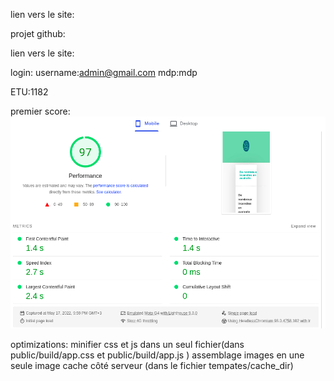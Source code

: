 lien vers le site:

projet github:

lien vers le site:

login:
    username:admin@gmail.com
    mdp:mdp

ETU:1182

premier score:
    ![Alt text](./assets/images/readme-img/scores.png?raw=true "performance score")

optimizations:
    minifier css et js dans un seul fichier(dans public/build/app.css et public/build/app.js )
    assemblage images en une seule image
    cache côté serveur (dans le fichier tempates/cache_dir)
